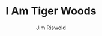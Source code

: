 ---
title: I Am Tiger Woods
client: Nike
home: yes
video_source: IAmTiger60.f4v
author: Jim Riswold
layout: video
credits:
  - Joe Pytka, Director
  - Jim Riswold, C.D./Writer
---